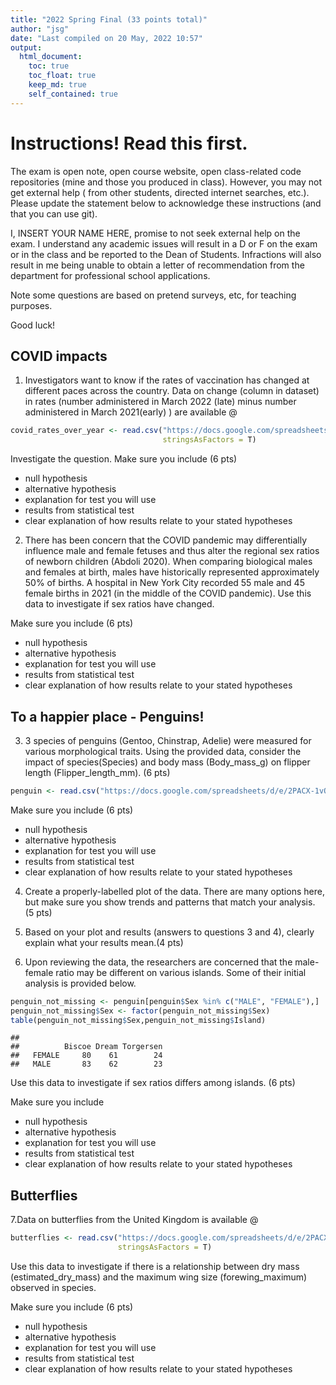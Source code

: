 ```yaml
---
title: "2022 Spring Final (33 points total)"
author: "jsg"
date: "Last compiled on 20 May, 2022 10:57"
output:
  html_document:
    toc: true
    toc_float: true
    keep_md: true
    self_contained: true
---
```


# Instructions! Read this first.

The exam is open note, open course website, open class-related code repositories 
(mine and those you produced in class). However, you may not get external help (
from other students, directed internet searches, etc.).  Please update the statement
below to acknowledge these instructions (and that you can use git).

I, INSERT YOUR NAME HERE, promise to not seek external help on the exam. I 
understand any academic issues will result in a D or F on the exam or in the class
and be reported to the Dean of Students.  Infractions will also result in me 
being unable to obtain a letter of recommendation from the department for 
professional school applications.

Note some questions are based on pretend surveys, etc, for teaching purposes.

Good luck!


## COVID impacts

1. Investigators want to know if the rates of vaccination has changed at different
paces across the country. Data on change (column in dataset) in rates (number administered in March 
2022 (late)
minus number administered in March 2021(early) ) are available @


```r
covid_rates_over_year <- read.csv("https://docs.google.com/spreadsheets/d/e/2PACX-1vRLp3znA4ARXCNLlVHj4VSFPHyE7qCTHcs1xWDULfYxUux_6Fia_ugbVnHu8cURowahXWLz5yT7JFf1/pub?gid=1458185696&single=true&output=csv",
                                  stringsAsFactors = T)
```

Investigate the question. Make sure you include (6 pts)

* null hypothesis
* alternative hypothesis
* explanation for test you will use 
* results from statistical test
* clear explanation of how results relate to your stated hypotheses

2.  There has been concern that the COVID pandemic may differentially influence 
male and female fetuses and thus alter the regional sex ratios
of newborn children (Abdoli 2020).  When comparing biological males and females at 
birth, males have historically represented approximately 50% of births. A hospital 
in New York City recorded 55 male and 45 female births in 2021 (in the middle of
the COVID pandemic).  Use this data to investigate if sex ratios have changed. 

Make sure you include (6 pts)

* null hypothesis
* alternative hypothesis
* explanation for test you will use 
* results from statistical test
* clear explanation of how results relate to your stated hypotheses

## To a happier place - Penguins!

3. 3 species of penguins (Gentoo, Chinstrap, Adelie) were measured for various 
morphological traits. Using the provided data, consider the impact of species(Species)
and body mass (Body_mass_g)
on flipper length (Flipper_length_mm). (6 pts)


```r
penguin <- read.csv("https://docs.google.com/spreadsheets/d/e/2PACX-1vQEyo_2bjGK6yEj5gj3SKP_VsqDxsqer4PRqTqqV_FRw9m0OM3u7SgbaT9OF4whgEb1Nx0z2QNU8ovd/pub?gid=836786692&single=true&output=csv", stringsAsFactors = T)
```

Make sure you include (6 pts)

* null hypothesis
* alternative hypothesis
* explanation for test you will use 
* results from statistical test
* clear explanation of how results relate to your stated hypotheses

4. Create a properly-labelled plot of the data. There are many options here, but
make sure you show trends and patterns that match your analysis. (5 pts)

5. Based on your plot and results (answers to questions 3 and 4), clearly explain 
what your results mean.(4 pts)

6. Upon reviewing the data, the researchers are concerned that the male-female
ratio may be different on various islands. Some of their initial analysis is 
provided below.


```r
penguin_not_missing <- penguin[penguin$Sex %in% c("MALE", "FEMALE"),]
penguin_not_missing$Sex <- factor(penguin_not_missing$Sex)
table(penguin_not_missing$Sex,penguin_not_missing$Island)
```

```
##         
##          Biscoe Dream Torgersen
##   FEMALE     80    61        24
##   MALE       83    62        23
```
Use this data to investigate if sex ratios differs among islands. (6 pts)

Make sure you include

* null hypothesis
* alternative hypothesis
* explanation for test you will use 
* results from statistical test
* clear explanation of how results relate to your stated hypotheses



## Butterflies  

7.Data on butterflies from the United Kingdom is available @


```r
butterflies <- read.csv("https://docs.google.com/spreadsheets/d/e/2PACX-1vTGEITZzcvnfDMwdXGScOaAtzMQDtIKaFJXw7220J_efxvvPNrPLIt1qG1UP2bHiNZ2uJDZInOsZJTg/pub?gid=987706272&single=true&output=csv",
                        stringsAsFactors = T)
```

Use this data to investigate if there is a relationship between dry mass 
(estimated_dry_mass) and the maximum wing size (forewing_maximum) observed in 
species. 

Make sure you include (6 pts)

* null hypothesis
* alternative hypothesis
* explanation for test you will use 
* results from statistical test
* clear explanation of how results relate to your stated hypotheses

